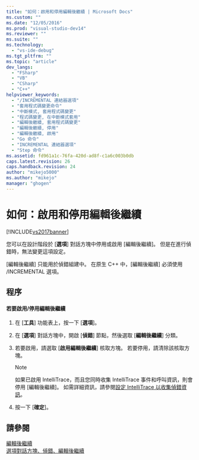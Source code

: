 ```yaml
---
title: "如何：啟用和停用編輯後繼續 | Microsoft Docs"
ms.custom: ""
ms.date: "12/05/2016"
ms.prod: "visual-studio-dev14"
ms.reviewer: ""
ms.suite: ""
ms.technology: 
  - "vs-ide-debug"
ms.tgt_pltfrm: ""
ms.topic: "article"
dev_langs: 
  - "FSharp"
  - "VB"
  - "CSharp"
  - "C++"
helpviewer_keywords: 
  - "/INCREMENTAL 連結器選項"
  - "套用程式碼變更命令"
  - "中斷模式, 套用程式碼變更"
  - "程式碼變更, 在中斷模式套用"
  - "編輯後繼續, 套用程式碼變更"
  - "編輯後繼續, 停用"
  - "編輯後繼續, 啟用"
  - "Go 命令"
  - "INCREMENTAL 連結器選項"
  - "Step 命令"
ms.assetid: fd961a1c-76fa-420d-ad8f-c1a6c003b0db
caps.latest.revision: 26
caps.handback.revision: 24
author: "mikejo5000"
ms.author: "mikejo"
manager: "ghogen"
---
```

# 如何：啟用和停用編輯後繼續
[!INCLUDE[vs2017banner](../code-quality/includes/vs2017banner.md)]

您可以在設計階段於 \[**選項**\] 對話方塊中停用或啟用 \[編輯後繼續\]。  但是在進行偵錯時，無法變更這項設定。  
  
 \[編輯後繼續\] 只能用於偵錯組建中。  在原生 C\+\+ 中，\[編輯後繼續\] 必須使用 \/INCREMENTAL 選項。  
  
## 程序  
  
#### 若要啟用\/停用編輯後繼續  
  
1.  在 \[**工具**\] 功能表上，按一下 \[**選項**\]。  
  
2.  在 \[**選項**\] 對話方塊中，開啟 \[**偵錯**\] 節點，然後選取 \[**編輯後繼續**\] 分類。  
  
3.  若要啟用，請選取 \[**啟用編輯後繼續**\] 核取方塊。  若要停用，請清除該核取方塊。  
  
    > [!NOTE]
    >  如果已啟用 IntelliTrace，而且您同時收集 IntelliTrace 事件和呼叫資訊，則會停用 \[編輯後繼續\]。  如需詳細資訊，請參閱[設定 IntelliTrace 以收集偵錯資訊](http://msdn.microsoft.com/zh-tw/7657ecab-e07e-4b1b-872d-f05d966be37e)。  
  
4.  按一下 \[**確定**\]。  
  
## 請參閱  
 [編輯後繼續](../debugger/edit-and-continue.md)   
 [選項對話方塊、偵錯、編輯後繼續](../Topic/Edit%20and%20Continue,%20Debugging,%20Options%20Dialog%20Box.md)